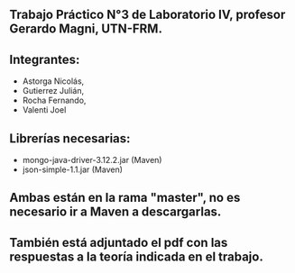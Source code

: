 ## Trabajo Práctico N°3 de Laboratorio IV, profesor Gerardo Magni, UTN-FRM.

## Integrantes:
- Astorga Nicolás,
- Gutierrez Julián,
- Rocha Fernando,
- Valenti Joel


## Librerías necesarias:

* mongo-java-driver-3.12.2.jar (Maven)
* json-simple-1.1.jar (Maven)

## Ambas están en la rama "master", no es necesario ir a Maven a descargarlas.


## También está adjuntado el pdf con las respuestas a la teoría indicada en el trabajo.
